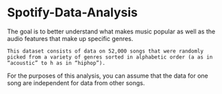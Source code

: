 # Spotify-Data-Analysis

The goal is to better understand what makes music popular as well as the audio features that make up specific genres.

	This dataset consists of data on 52,000 songs that were randomly picked from a variety of genres sorted in alphabetic order (a as in “acoustic” to h as in “hiphop”). 
For the purposes of this analysis, you can assume that the data for one song are independent for data from other songs.
